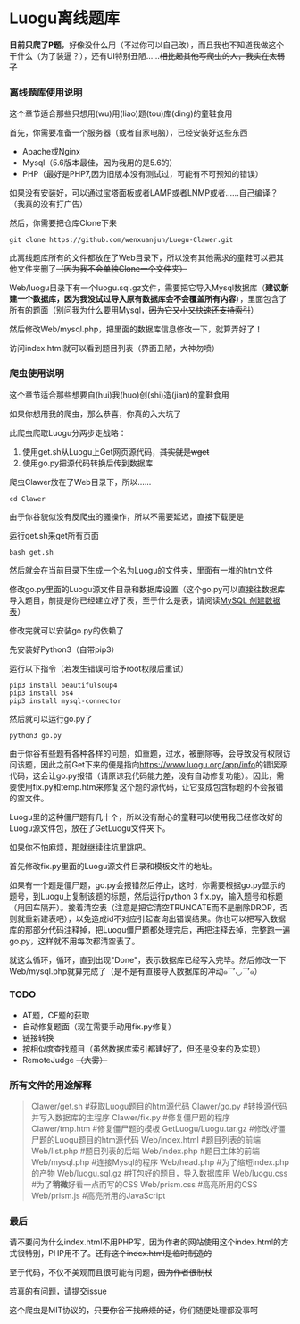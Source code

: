 # Luogu离线题库

**目前只爬了P题**，好像没什么用（不过你可以自己改），而且我也不知道我做这个干什么（为了装逼？），还有UI特别丑陋......~~相比起其他写爬虫的人，我实在太弱了~~

### 离线题库使用说明

这个章节适合那些只想用(wu)用(liao)题(tou)库(ding)的童鞋食用

首先，你需要准备一个服务器（或者自家电脑），已经安装好这些东西

* Apache或Nginx
* Mysql（5.6版本最佳，因为我用的是5.6的）
* PHP（最好是PHP7,因为旧版本没有测试过，可能有不可预知的错误）

如果没有安装好，可以通过宝塔面板或者LAMP或者LNMP或者......自己编译？（我真的没有打广告）

然后，你需要把仓库Clone下来

```shell
git clone https://github.com/wenxuanjun/Luogu-Clawer.git
```

此离线题库所有的文件都放在了Web目录下，所以没有其他需求的童鞋可以把其他文件夹删了~~（因为我不会单独Clone一个文件夹）~~

Web/luogu目录下有一个luogu.sql.gz文件，需要把它导入Mysql数据库（**建议新建一个数据库，因为我没试过导入原有数据库会不会覆盖所有内容**），里面包含了所有的题面（别问我为什么要用Mysql，~~因为它又小又快速还支持索引~~）

然后修改Web/mysql.php，把里面的数据库信息修改一下，就算弄好了！

访问index.html就可以看到题目列表（界面丑陋，大神勿喷）

### 爬虫使用说明

这个章节适合那些想要自(hui)我(huo)创(shi)造(jian)的童鞋食用

如果你想用我的爬虫，那么恭喜，你真的入大坑了

此爬虫爬取Luogu分两步走战略：

1. 使用get.sh从Luogu上Get网页源代码，~~其实就是wget~~
2. 使用go.py把源代码转换后传到数据库

爬虫Clawer放在了Web目录下，所以......

```shell
cd Clawer
```

由于你谷貌似没有反爬虫的骚操作，所以不需要延迟，直接下载便是

运行get.sh来get所有页面

```shell
bash get.sh
```

然后就会在当前目录下生成一个名为Luogu的文件夹，里面有一堆的htm文件

修改go.py里面的Luogu源文件目录和数据库设置（这个go.py可以直接往数据库导入题目，前提是你已经建立好了表，至于什么是表，请阅读[MySQL 创建数据表](http://www.runoob.com/mysql/mysql-create-tables.html)）

修改完就可以安装go.py的依赖了

先安装好Python3（自带pip3）

运行以下指令（若发生错误可给予root权限后重试）

```shell
pip3 install beautifulsoup4
pip3 install bs4
pip3 install mysql-connector
```

然后就可以运行go.py了

```shell
python3 go.py
```

由于你谷有些题有各种各样的问题，如重题，过水，被删除等，会导致没有权限访问该题，因此之前Get下来的便是指向<https://www.luogu.org/app/info>的错误源代码，这会让go.py报错（请原谅我代码能力差，没有自动修复功能）。因此，需要使用fix.py和temp.htm来修复这个题的源代码，让它变成包含标题的不会报错的空文件。

Luogu里的这种僵尸题有几十个，所以没有耐心的童鞋可以使用我已经修改好的Luogu源文件包，放在了GetLuogu文件夹下。

如果你不怕麻烦，那就继续往坑里跳吧。

首先修改fix.py里面的Luogu源文件目录和模板文件的地址。

如果有一个题是僵尸题，go.py会报错然后停止，这时，你需要根据go.py显示的题号，到Luogu上复制该题的标题，然后运行python 3 fix.py，输入题号和标题（用回车隔开）。接着清空表（注意是把它清空TRUNCATE而不是删除DROP，否则就重新建表吧），以免造成id不对应引起查询出错误结果。你也可以把写入数据库的那部分代码注释掉，把Luogu僵尸题都处理完后，再把注释去掉，完整跑一遍go.py，这样就不用每次都清空表了。

就这么循环，循环，直到出现"Done"，表示数据库已经写入完毕。然后修改一下Web/mysql.php就算完成了（是不是有直接导入数据库的冲动๑乛◡乛๑）

### TODO

* AT题，CF题的获取
* 自动修复题面（现在需要手动用fix.py修复）
* 链接转换
* 按相似度查找题目（虽然数据库索引都建好了，但还是没来的及实现）
* RemoteJudge ~~（大雾）~~

### 所有文件的用途解释

>Clawer/get.sh #获取Luogu题目的htm源代码
>Clawer/go.py #转换源代码并写入数据库的主程序
>Clawer/fix.py #修复僵尸题的程序
>Clawer/tmp.htm #修复僵尸题的模板
>GetLuogu/Luogu.tar.gz #修改好僵尸题的Luogu题目的htm源代码
>Web/index.html #题目列表的前端
>Web/list.php #题目列表的后端
>Web/index.php #题目主体的前端
>Web/mysql.php #连接Mysql的程序
>Web/head.php #为了缩短index.php的产物
>Web/luogu.sql.gz #打包好的题目，导入数据库用
>Web/luogu.css #为了**稍微**好看一点而写的CSS
>Web/prism.css #高亮所用的CSS
>Web/prism.js #高亮所用的JavaScript

### 最后

请不要问为什么index.html不用PHP写，因为作者的网站使用这个index.html的方式很特别，PHP用不了。~~还有这个index.html是临时制造的~~

至于代码，不仅不美观而且很可能有问题，~~因为作者很制杖~~

若真的有问题，请提交issue

这个爬虫是MIT协议的，~~只要你谷不找麻烦的话~~，你们随便处理都没事呵